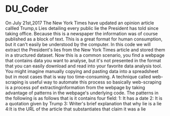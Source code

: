 # DU_Coder
On July 21st,2017 The New York Times have updated an opinion article callled Trump,s Lies detailing every public lie the President has told since taking office. Because this is a newspaper the information was of course published as a block of text. This is a great format for human consumption, but it can't easily be understood by the computer. In this code we will extract the President's lies from the New York Times article and stored them in a structured dataset. Now this is a common scenario, you find a webpage that contains data you want to analyse, but it's not presented in the format that you can easily download and read into your favorite data analysis tool. You might imagine manually copying and pasting data into a spreadsheet but in most cases that is way too time-consuming. A technique called web-scraping is useful way to automate this process so basically web-scraping is a process pof extractinginformation from the webpage by taking advantage of patterns in the webpage's underlying code. The patterns in the following is as follows that is it contains four field:          1: It has a date                                                                                                                           2: It is a quotation given by Trump                                                                                                        3: Writer's brief explanation that why lie is a lie                                                                                        4:It is the URL of the article that substantiates that claim it was a lie
